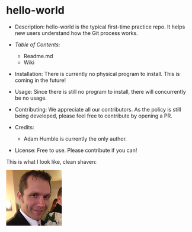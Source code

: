 # hello-world

* Description: hello-world is the typical first-time practice repo. It helps new users understand how the Git process works.

* *Table of Contents:* 
	* Readme.md
	* Wiki

* Installation: There is currently no physical program to install. This is coming in the future!

* Usage: Since there is still no program to install, there will concurrently be no usage.

* Contributing: We appreciate all our contributors. As the policy is still being developed, please feel free to contribute by opening a PR.

* Credits: 
	* Adam Humble is currently the only author.

* License: Free to use. Please contribute if you can!

This is what I look like, clean shaven:

![My Mugshot](AdamFacePic.jpg)



